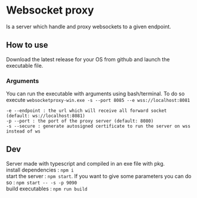 # Websocket proxy
Is a server which handle and proxy websockets to a given endpoint.

## How to use
Download the latest release for your OS from github and launch the executable file.

### Arguments
You can run the executable with arguments using bash/terminal. To do so execute `websocketproxy-win.exe -s --port 8085 --e wss://localhost:8081`
```
-e --endpoint : the url which will receive all forward socket (default: ws://localhost:8081)
-p --port : the port of the proxy server (default: 8080)
-s --secure : generate autosigned certificate to run the server on wss instead of ws
```

## Dev
Server made with typescript and compiled in an exe file with pkg.  
install dependencies : `npm i`  
start the server : `npm start`. If you want to give some parameters you can do so : `npm start -- -s -p 9090`  
build executables : `npm run build`

